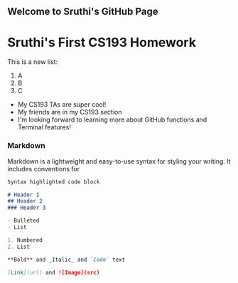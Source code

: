 ## Welcome to Sruthi's GitHub Page
# Sruthi's First CS193 Homework

This is a new list:
1. A
2. B
3. C

- My CS193 TAs are super cool!
- My friends are in my CS193 section
- I'm looking forward to learning more about GitHub functions and Terminal features!

### Markdown

Markdown is a lightweight and easy-to-use syntax for styling your writing. It includes conventions for

```markdown
Syntax highlighted code block

# Header 1
## Header 2
### Header 3

- Bulleted
- List

1. Numbered
2. List

**Bold** and _Italic_ and `Code` text

[Link](url) and ![Image](src)
```
